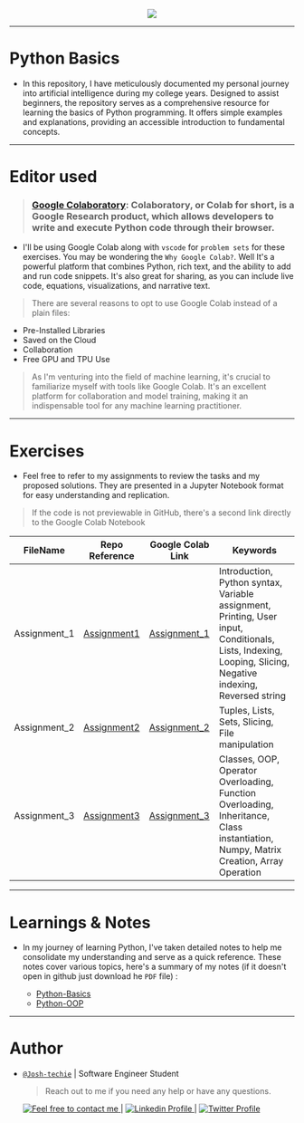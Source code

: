<p align="center">
<img src ="https://icons.iconarchive.com/icons/papirus-team/papirus-apps/256/python-icon.png">
</p>

---

<h1> Python Basics </h1>

- In this repository, I have meticulously documented my personal journey into artificial intelligence during my college years. Designed to assist beginners, the repository serves as a comprehensive resource for learning the basics of Python programming. It offers simple examples and explanations, providing an accessible introduction to fundamental concepts.

---

<h1> Editor used </h1>

> ### [Google Colaboratory](https://colab.research.google.com/): Colaboratory, or Colab for short, is a Google Research product, which allows developers to write and execute Python code through their browser.

- I'll be using Google Colab along with `vscode` for `problem sets` for these exercises. You may be wondering the `Why Google Colab?`. Well It's a powerful platform that combines Python, rich text, and the ability to add and run code snippets. It's also great for sharing, as you can include live code, equations, visualizations, and narrative text.

> There are several reasons to opt to use Google Colab instead of a plain files:

- Pre-Installed Libraries
- Saved on the Cloud
- Collaboration
- Free GPU and TPU Use

> As I'm venturing into the field of machine learning, it's crucial to familiarize myself with tools like Google Colab. It's an excellent platform for collaboration and model training, making it an indispensable tool for any machine learning practitioner.

---

<h1> Exercises </h1>

- Feel free to refer to my assignments to review the tasks and my proposed solutions. They are presented in a Jupyter Notebook format for easy understanding and replication.

> If the code is not previewable in GitHub, there's a second link directly to the Google Colab Notebook


| FileName     | Repo Reference                      | Google Colab Link                                                                                               | Keywords                                                                                                                                                    |
| ------------ | ----------------------------------- | --------------------------------------------------------------------------------------------------------------- | ----------------------------------------------------------------------------------------------------------------------------------------------------------- |
| Assignment_1 | [Assignment1](./Assignment_1.ipynb) | [Assignment_1](https://colab.research.google.com/drive/11laYAGesrwZVyar0urZUdHk1y8JL4q7u#scrollTo=H21T-pD-pPFI) | Introduction, Python syntax, Variable assignment, Printing, User input, Conditionals, Lists, Indexing, Looping, Slicing, Negative indexing, Reversed string |
| Assignment_2 | [Assignment2](./Assignment_2.ipynb) | [Assignment_2](https://colab.research.google.com/drive/1KaBnpG7aHG24SxRW6UyP0ejngAbmJBnf)                       | Tuples, Lists, Sets, Slicing, File manipulation                                                                                                             |
| Assignment_3 | [Assignment3](./Assignment_3.ipynb) | [Assignment_3](https://colab.research.google.com/drive/1zw7yxs23TC_2LW_nC2w71sh5ohcNBiAt)                       | Classes, OOP, Operator Overloading, Function Overloading, Inheritance, Class instantiation, Numpy, Matrix Creation, Array Operation                         |

---

<h1> Learnings & Notes </h1>

- In my journey of learning Python, I've taken detailed notes to help me consolidate my understanding and serve as a quick reference. These notes cover various topics, here's a summary of my notes (if it doesn't open in github just download he `PDF` file) :

  - <a href="./Python_Notes.pdf"> Python-Basics</a>
  - <a href="./Python_Notes.pdf"> Python-OOP</a>

---

<h1> Author </h1>

- [`@Josh-techie`](https://github.com/Josh-techie) | Software Engineer Student

  > Reach out to me if you need any help or have any questions.

  <a href="mailto:youssef.abouyahia@e-polytechnique.ma">
    <img alt="Feel free to contact me" src="https://img.shields.io/badge/-Ask_me_anything-blue?style=flat&logo=Gmail&logoColor=white&link=mailto:youssef.abouyahia@e-polytechnique.ma&color=3d85c6" />
  </a>
  <span> | </span>
    <a href="https://www.linkedin.com/in/youssef-abouyahia/">
        <img alt="Linkedin Profile" src="https://img.shields.io/badge/-Linkedin-0072b1?style=flat&logo=Linkedin&logoColor=white&link=https://www.linkedin.com/in/youssef-abouyahia/" />
    </a>
    <span> | </span>
    <a href="https://twitter.com/JoesephAb">
        <img alt="Twitter Profile" src="https://img.shields.io/badge/-Twitter-0072b1?style=flat&logo=Twitter&logoColor=white&link=https://twitter.com/JoesephAb&color=1DA1F2" />
    </a>
